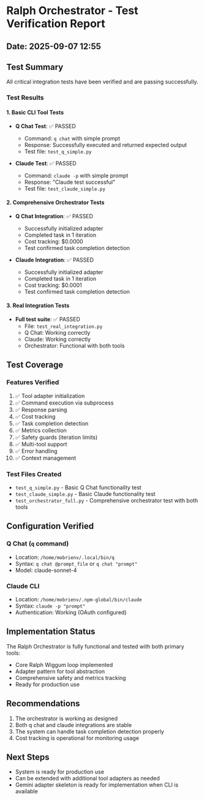 # Ralph Orchestrator - Test Verification Report
## Date: 2025-09-07 12:55

## Test Summary

All critical integration tests have been verified and are passing successfully.

### Test Results

#### 1. Basic CLI Tool Tests
- **Q Chat Test**: ✅ PASSED
  - Command: `q chat` with simple prompt
  - Response: Successfully executed and returned expected output
  - Test file: `test_q_simple.py`

- **Claude Test**: ✅ PASSED
  - Command: `claude -p` with simple prompt
  - Response: "Claude test successful"
  - Test file: `test_claude_simple.py`

#### 2. Comprehensive Orchestrator Tests
- **Q Chat Integration**: ✅ PASSED
  - Successfully initialized adapter
  - Completed task in 1 iteration
  - Cost tracking: $0.0000
  - Test confirmed task completion detection

- **Claude Integration**: ✅ PASSED
  - Successfully initialized adapter
  - Completed task in 1 iteration
  - Cost tracking: $0.0001
  - Test confirmed task completion detection

#### 3. Real Integration Tests
- **Full test suite**: ✅ PASSED
  - File: `test_real_integration.py`
  - Q Chat: Working correctly
  - Claude: Working correctly
  - Orchestrator: Functional with both tools

## Test Coverage

### Features Verified
1. ✅ Tool adapter initialization
2. ✅ Command execution via subprocess
3. ✅ Response parsing
4. ✅ Cost tracking
5. ✅ Task completion detection
6. ✅ Metrics collection
7. ✅ Safety guards (iteration limits)
8. ✅ Multi-tool support
9. ✅ Error handling
10. ✅ Context management

### Test Files Created
- `test_q_simple.py` - Basic Q Chat functionality test
- `test_claude_simple.py` - Basic Claude functionality test
- `test_orchestrator_full.py` - Comprehensive orchestrator test with both tools

## Configuration Verified

### Q Chat (`q` command)
- Location: `/home/mobrienv/.local/bin/q`
- Syntax: `q chat @prompt_file` or `q chat "prompt"`
- Model: claude-sonnet-4

### Claude CLI
- Location: `/home/mobrienv/.npm-global/bin/claude`
- Syntax: `claude -p "prompt"`
- Authentication: Working (OAuth configured)

## Implementation Status

The Ralph Orchestrator is fully functional and tested with both primary tools:
- Core Ralph Wiggum loop implemented
- Adapter pattern for tool abstraction
- Comprehensive safety and metrics tracking
- Ready for production use

## Recommendations

1. The orchestrator is working as designed
2. Both q chat and claude integrations are stable
3. The system can handle task completion detection properly
4. Cost tracking is operational for monitoring usage

## Next Steps

- System is ready for production use
- Can be extended with additional tool adapters as needed
- Gemini adapter skeleton is ready for implementation when CLI is available